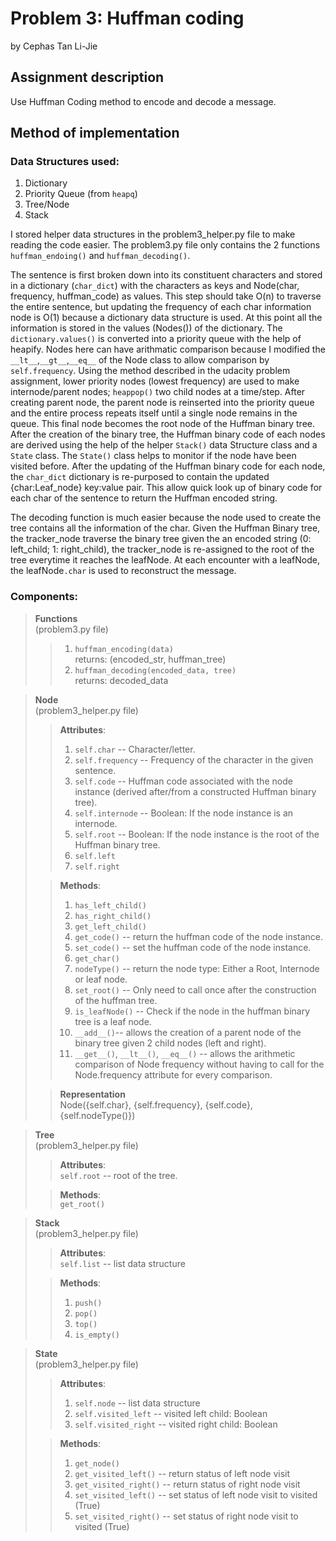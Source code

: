 # Problem 3: Huffman coding
by Cephas Tan Li-Jie
## Assignment description
Use Huffman Coding method to encode and decode a message.

## Method of implementation
### Data Structures used:
1. Dictionary
2. Priority Queue (from `heapq`)
3. Tree/Node 
4. Stack

I stored helper data structures in the problem3_helper.py file to make reading the code easier.
The problem3.py file only contains the 2 functions `huffman_endoing()` and `huffman_decoding()`.

The sentence is first broken down into its constituent characters and stored in a dictionary (`char_dict`) 
with the characters as keys and Node(char, frequency, huffman_code) as values. This step should take O(n) to 
traverse the entire sentence, but updating the frequency of each char information node is O(1) because a dictionary 
data structure is used. At this point all the information is stored in the values (Nodes()) of the dictionary. 
The `dictionary.values()` is converted into a priority queue with the help of heapify. 
Nodes here can have arithmatic comparison because I modified the `__lt__`,`__gt__`,`__eq__` of the Node class to allow 
comparison by `self.frequency`. Using the method described in the udacity problem assignment, lower priority nodes 
(lowest frequency) are used to make internode/parent nodes; `heappop()` two child nodes at a time/step. After creating 
parent node, the parent node is reinserted into the priority queue and the entire process repeats itself until a single 
node remains in the queue. This final node becomes the root node of the Huffman binary tree. \
After the creation of the binary tree, the Huffman binary code of each nodes are derived using the help of the helper
`Stack()` data Structure class and a `State` class. The `State()` class helps to monitor if the node have been visited 
before. After the updating of the Huffman binary code for each node, the `char_dict` dictionary is re-purposed to 
contain the updated {char:Leaf_node} key:value pair. This allow quick look up of binary code for each char of the 
sentence to return the Huffman encoded string.

The decoding function is much easier because the node used to create the tree contains all the information of the char.
Given the Huffman Binary tree, the tracker_node traverse the binary tree given the an encoded string 
(0: left_child; 1: right_child), the tracker_node is re-assigned to the root of the tree everytime it reaches 
the leafNode. At each encounter with a leafNode, the leafNode`.char` is used to reconstruct the message.

### Components:
>**Functions** \
> (problem3.py file)
>>1. `huffman_encoding(data)` \
     returns: (encoded_str, huffman_tree) 
>>1. `huffman_decoding(encoded_data, tree)` \
     returns: decoded_data

>**Node** \
>  (problem3_helper.py file)
>> **Attributes**:
>> 1. `self.char` --  Character/letter.
>> 1. `self.frequency` --  Frequency of the character in the given sentence.
>> 1. `self.code` --  Huffman code associated with the node instance (derived after/from a constructed Huffman binary tree).
>> 1. `self.internode` --  Boolean: If the node instance is an internode.
>> 1. `self.root` --  Boolean: If the node instance is the root of the Huffman binary tree.
>> 1. `self.left`   
>> 1. `self.right`
> 
>> **Methods**: 
>> 1. `has_left_child()` 
>> 1. `has_right_child()` 
>> 1. `get_left_child()`
>> 1. `get_code()` -- return the huffman code of the node instance. 
>> 1. `set_code()` -- set the huffman code of the node instance.
>> 1. `get_char()` 
>> 1. `nodeType()` -- return the node type: Either a Root, Internode or leaf node.
>> 1. `set_root()` -- Only need to call once after the construction of the huffman tree. 
>> 1. `is_leafNode()` -- Check if the node in the huffman binary tree is a leaf node.
>> 1. `__add__()`-- allows the creation of a parent node of the binary tree given 2 child nodes 
      (left and right). 
>> 1. `__get__()`, `__lt__()`, `__eq__()` -- allows the arithmetic comparison 
      of Node frequency without having to call 
      for the Node.frequency attribute for every comparison.
> 
>> **Representation** \
>> Node({self.char}, {self.frequency}, {self.code}, {self.nodeType()})


>**Tree** \
>  (problem3_helper.py file)
>> **Attributes**:\
>> `self.root` --  root of the tree.
> 
>> **Methods**:\
>> `get_root()`

>**Stack** \
>  (problem3_helper.py file)
>> **Attributes**:\
>> `self.list` -- list data structure
> 
>> **Methods**: 
>> 1. `push()`
>> 1. `pop()`
>> 1. `top()`
>> 1. `is_empty()`

>**State** \
>  (problem3_helper.py file)
>> **Attributes**:
>> 1. `self.node` -- list data structure
>> 1. `self.visited_left` -- visited left child: Boolean
>> 1. `self.visited_right` -- visited right child: Boolean
> 
>> **Methods**: 
>> 1. `get_node()`
>> 1. `get_visited_left()`  -- return status of left node visit
>> 1. `get_visited_right()` -- return status of right node visit
>> 1. `set_visited_left()` -- set status of left node visit to visited (True)
>> 1. `set_visited_right()` -- set status of right node visit to visited (True)